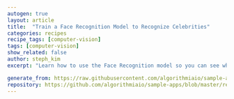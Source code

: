 ```yaml
---
autogen: true
layout: article
title:  "Train a Face Recognition Model to Recognize Celebrities"
categories: recipes
recipe_tags: [computer-vision]
tags: [computer-vision]
show_related: false
author: steph_kim
excerpt: "Learn how to use the Face Recognition model so you can see which celebrity you look most like."

generate_from: https://raw.githubusercontent.com/algorithmiaio/sample-apps/master/recipes/face_recognition/README.md
repository: https://github.com/algorithmiaio/sample-apps/blob/master/recipes/face_recognition/face_recognition.py
---
```

